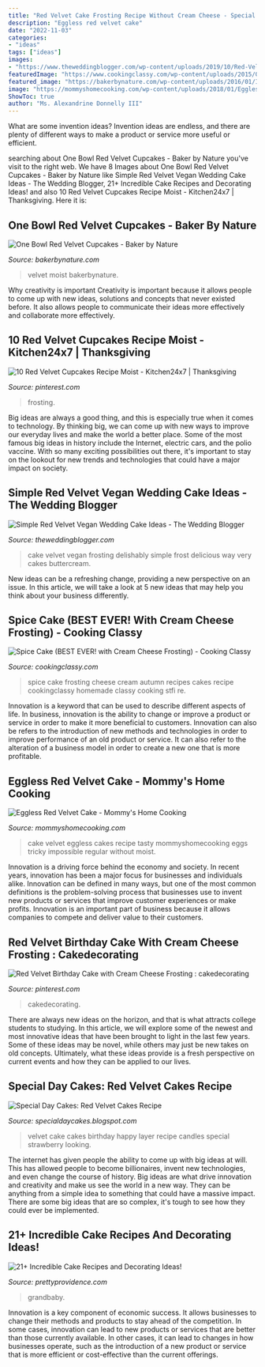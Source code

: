 ```yaml
---
title: "Red Velvet Cake Frosting Recipe Without Cream Cheese - Special Day Cakes: Red Velvet Cakes Recipe"
description: "Eggless red velvet cake"
date: "2022-11-03"
categories:
- "ideas"
tags: ["ideas"]
images:
- "https://www.theweddingblogger.com/wp-content/uploads/2019/10/Red-Velvet-Vegan-Wedding-Cake.jpg"
featuredImage: "https://www.cookingclassy.com/wp-content/uploads/2015/09/spice-cake-21.jpg"
featured_image: "https://bakerbynature.com/wp-content/uploads/2016/01/IMG_5738-6-2.jpg"
image: "https://mommyshomecooking.com/wp-content/uploads/2018/01/Eggless-Red-Velvet-Cake-11.jpg"
ShowToc: true
author: "Ms. Alexandrine Donnelly III"
---
```



What are some invention ideas?
Invention ideas are endless, and there are plenty of different ways to make a product or service more useful or efficient.

	

		
searching about One Bowl Red Velvet Cupcakes - Baker by Nature you've visit to the right web. We have 8 Images about One Bowl Red Velvet Cupcakes - Baker by Nature like Simple Red Velvet Vegan Wedding Cake Ideas - The Wedding Blogger, 21+ Incredible Cake Recipes and Decorating Ideas! and also 10 Red Velvet Cupcakes Recipe Moist - Kitchen24x7 | Thanksgiving. Here it is:
		
    
## One Bowl Red Velvet Cupcakes - Baker By Nature

<img loading=lazy src="https://bakerbynature.com/wp-content/uploads/2016/01/IMG_5738-6-2.jpg" onerror="this.onerror=null;this.src='https://tse3.mm.bing.net/th?id=OIP.bEr26FeTah7iy6dvVfNsrAHaLH&amp;pid=15.1';" alt="One Bowl Red Velvet Cupcakes - Baker by Nature">

_Source: bakerbynature.com_

>velvet moist bakerbynature. 

	

Why creativity is important
Creativity is important because it allows people to come up with new ideas, solutions and concepts that never existed before. It also allows people to communicate their ideas more effectively and collaborate more effectively.

    
## 10 Red Velvet Cupcakes Recipe Moist - Kitchen24x7 | Thanksgiving

<img loading=lazy src="https://i.pinimg.com/originals/fb/4d/12/fb4d12819bba77e837182fe620800c32.jpg" onerror="this.onerror=null;this.src='https://tse2.mm.bing.net/th?id=OIP.LhPaxG3iGquKkbPrU6UJrAHaLH&amp;pid=15.1';" alt="10 Red Velvet Cupcakes Recipe Moist - Kitchen24x7 | Thanksgiving">

_Source: pinterest.com_

>frosting. 

	

Big ideas are always a good thing, and this is especially true when it comes to technology. By thinking big, we can come up with new ways to improve our everyday lives and make the world a better place. Some of the most famous big ideas in history include the Internet, electric cars, and the polio vaccine. With so many exciting possibilities out there, it's important to stay on the lookout for new trends and technologies that could have a major impact on society.

    
## Simple Red Velvet Vegan Wedding Cake Ideas - The Wedding Blogger

<img loading=lazy src="https://www.theweddingblogger.com/wp-content/uploads/2019/10/Red-Velvet-Vegan-Wedding-Cake.jpg" onerror="this.onerror=null;this.src='https://tse1.mm.bing.net/th?id=OIP.mxocQqa7ckJjVNbhnOZfaAHaE8&amp;pid=15.1';" alt="Simple Red Velvet Vegan Wedding Cake Ideas - The Wedding Blogger">

_Source: theweddingblogger.com_

>cake velvet vegan frosting delishably simple frost delicious way very cakes buttercream. 

	

New ideas can be a refreshing change, providing a new perspective on an issue. In this article, we will take a look at 5 new ideas that may help you think about your business differently.

    
## Spice Cake (BEST EVER! With Cream Cheese Frosting) - Cooking Classy

<img loading=lazy src="https://www.cookingclassy.com/wp-content/uploads/2015/09/spice-cake-21.jpg" onerror="this.onerror=null;this.src='https://tse1.mm.bing.net/th?id=OIP.VG58oLy9XpTRMOqeTDwYCQHaLH&amp;pid=15.1';" alt="Spice Cake (BEST EVER! with Cream Cheese Frosting) - Cooking Classy">

_Source: cookingclassy.com_

>spice cake frosting cheese cream autumn recipes cakes recipe cookingclassy homemade classy cooking stfi re. 

	

Innovation is a keyword that can be used to describe different aspects of life. In business, innovation is the ability to change or improve a product or service in order to make it more beneficial to customers. Innovation can also be refers to the introduction of new methods and technologies in order to improve performance of an old product or service. It can also refer to the alteration of a business model in order to create a new one that is more profitable.

    
## Eggless Red Velvet Cake - Mommy&#039;s Home Cooking

<img loading=lazy src="https://mommyshomecooking.com/wp-content/uploads/2018/01/Eggless-Red-Velvet-Cake-11.jpg" onerror="this.onerror=null;this.src='https://tse4.mm.bing.net/th?id=OIP.EPYc9kZp2R9f8jYW81asywHaKX&amp;pid=15.1';" alt="Eggless Red Velvet Cake - Mommy&#039;s Home Cooking">

_Source: mommyshomecooking.com_

>cake velvet eggless cakes recipe tasty mommyshomecooking eggs tricky impossible regular without moist. 

	

Innovation is a driving force behind the economy and society. In recent years, innovation has been a major focus for businesses and individuals alike. Innovation can be defined in many ways, but one of the most common definitions is the problem-solving process that businesses use to invent new products or services that improve customer experiences or make profits. Innovation is an important part of business because it allows companies to compete and deliver value to their customers.

    
## Red Velvet Birthday Cake With Cream Cheese Frosting : Cakedecorating

<img loading=lazy src="https://i.pinimg.com/originals/2f/d1/5d/2fd15db1553e4f69572afd8f1ee23696.png" onerror="this.onerror=null;this.src='https://tse2.mm.bing.net/th?id=OIP.siRxz_jcL2YV2tffkdSifwHaLH&amp;pid=15.1';" alt="Red Velvet Birthday Cake with Cream Cheese Frosting : cakedecorating">

_Source: pinterest.com_

>cakedecorating. 

	

There are always new ideas on the horizon, and that is what attracts college students to studying. In this article, we will explore some of the newest and most innovative ideas that have been brought to light in the last few years. Some of these ideas may be novel, while others may just be new takes on old concepts. Ultimately, what these ideas provide is a fresh perspective on current events and how they can be applied to our lives.

    
## Special Day Cakes: Red Velvet Cakes Recipe

<img loading=lazy src="http://2.bp.blogspot.com/-Z07iPbnUZa4/UhrUe-0rvAI/AAAAAAAACEM/fPtm6W4tfS8/s1600/Red+Velvet+Birthday+Cake.jpg" onerror="this.onerror=null;this.src='https://tse2.mm.bing.net/th?id=OIP.s2A5D24n8FPmSuUdN94sYwHaHa&amp;pid=15.1';" alt="Special Day Cakes: Red Velvet Cakes Recipe">

_Source: specialdaycakes.blogspot.com_

>velvet cake cakes birthday happy layer recipe candles special strawberry looking. 

	

The internet has given people the ability to come up with big ideas at will. This has allowed people to become billionaires, invent new technologies, and even change the course of history. Big ideas are what drive innovation and creativity and make us see the world in a new way. They can be anything from a simple idea to something that could have a massive impact. There are some big ideas that are so complex, it's tough to see how they could ever be implemented.

    
## 21+ Incredible Cake Recipes And Decorating Ideas!

<img loading=lazy src="https://grandbaby-cakes.com/wp-content/uploads/2012/12/caramel-cake-2-682x1024.jpg" onerror="this.onerror=null;this.src='https://tse2.mm.bing.net/th?id=OIP.9NiyjOF3L-A7V2xVc9yvqgHaLH&amp;pid=15.1';" alt="21+ Incredible Cake Recipes and Decorating Ideas!">

_Source: prettyprovidence.com_

>grandbaby. 

	

Innovation is a key component of economic success. It allows businesses to change their methods and products to stay ahead of the competition. In some cases, innovation can lead to new products or services that are better than those currently available. In other cases, it can lead to changes in how businesses operate, such as the introduction of a new product or service that is more efficient or cost-effective than the current offerings.

